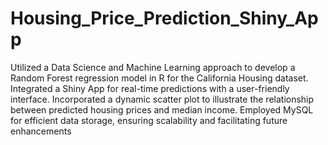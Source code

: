 # Housing_Price_Prediction_Shiny_App

Utilized a Data Science and Machine Learning approach to develop a Random Forest regression model in R for the California Housing dataset. Integrated a Shiny App for real-time predictions with a user-friendly interface. Incorporated a dynamic scatter plot to illustrate the relationship between predicted housing prices and median income. Employed MySQL for efficient data storage, ensuring scalability and facilitating future enhancements
